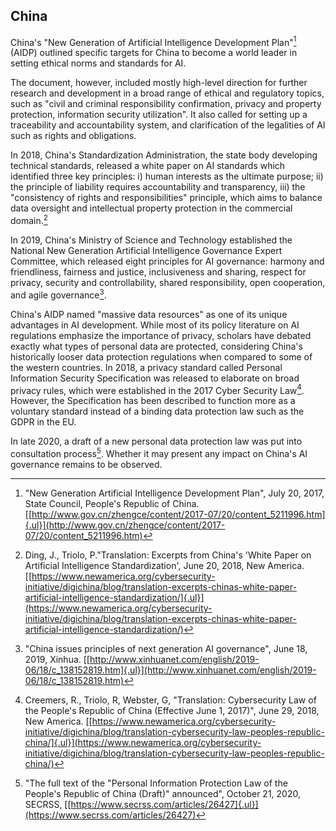 ## China

China's "New Generation of Artificial Intelligence Development Plan"[^55] (AIDP) outlined specific targets for China to become a world leader in setting ethical norms and standards for AI.

The document, however, included mostly high-level direction for further research and development in a broad range of ethical and regulatory topics, such as "civil and criminal responsibility confirmation, privacy and property protection, information security utilization". It also called for setting up a traceability and accountability system, and clarification of the legalities of AI such as rights and obligations.

In 2018, China's Standardization Administration, the state body developing technical standards, released a white paper on AI standards which identified three key principles: i) human interests as the ultimate purpose; ii) the principle of liability requires accountability and transparency, iii) the "consistency of rights and responsibilities" principle, which aims to balance data oversight and intellectual property protection in the commercial domain.[^56]

In 2019, China's Ministry of Science and Technology established the National New Generation Artificial Intelligence Governance Expert Committee, which released eight principles for AI governance: harmony and friendliness, fairness and justice, inclusiveness and sharing, respect for privacy, security and controllability, shared responsibility, open cooperation, and agile governance[^57].

China's AIDP named "massive data resources" as one of its unique advantages in AI development. While most of its policy literature on AI regulations emphasize the importance of privacy, scholars have debated exactly what types of personal data are protected, considering China's historically looser data protection regulations when compared to some of the western countries. In 2018, a privacy standard called Personal Information Security Specification was released to elaborate on broad privacy rules, which were established in the 2017 Cyber Security Law[^58]. However, the Specification has been described to function more as a voluntary standard instead of a binding data protection law such as the GDPR in the EU.

In late 2020, a draft of a new personal data protection law was put into consultation process[^59]. Whether it may present any impact on China's AI governance remains to be observed.

[^55]: "New Generation Artificial Intelligence Development Plan", July 20, 2017, State Council, People's Republic of China.  [[http://www.gov.cn/zhengce/content/2017-07/20/content_5211996.htm]{.ul}](http://www.gov.cn/zhengce/content/2017-07/20/content_5211996.htm)

[^56]: Ding, J., Triolo, P."Translation: Excerpts from China's 'White Paper on Artificial Intelligence Standardization', June 20, 2018, New America.  [[https://www.newamerica.org/cybersecurity-initiative/digichina/blog/translation-excerpts-chinas-white-paper-artificial-intelligence-standardization/]{.ul}](https://www.newamerica.org/cybersecurity-initiative/digichina/blog/translation-excerpts-chinas-white-paper-artificial-intelligence-standardization/)

[^57]: "China issues principles of next generation AI governance", June 18, 2019, Xinhua.  [[http://www.xinhuanet.com/english/2019-06/18/c_138152819.htm]{.ul}](http://www.xinhuanet.com/english/2019-06/18/c_138152819.htm)

[^58]: Creemers, R., Triolo, R, Webster, G, "Translation: Cybersecurity Law of the People's Republic of China (Effective June 1, 2017)", June 29, 2018, New America.  [[https://www.newamerica.org/cybersecurity-initiative/digichina/blog/translation-cybersecurity-law-peoples-republic-china/]{.ul}](https://www.newamerica.org/cybersecurity-initiative/digichina/blog/translation-cybersecurity-law-peoples-republic-china/)

[^59]: "The full text of the "Personal Information Protection Law of the People's Republic of China (Draft)" announced", October 21, 2020, SECRSS, [[https://www.secrss.com/articles/26427]{.ul}](https://www.secrss.com/articles/26427)

